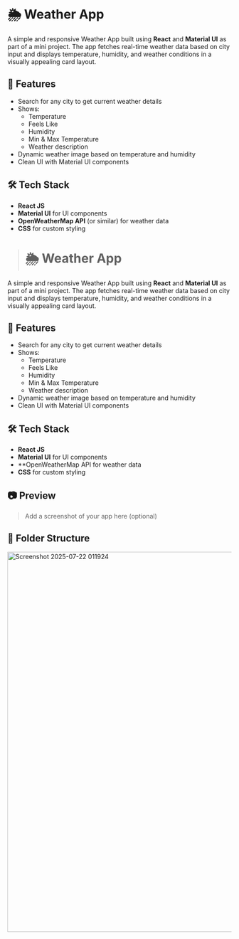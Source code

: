 # 🌦️ Weather App

A simple and responsive Weather App built using **React** and **Material UI** as part of a mini project. The app fetches real-time weather data based on city input and displays temperature, humidity, and weather conditions in a visually appealing card layout.

## 🚀 Features

- Search for any city to get current weather details
- Shows:
  - Temperature
  - Feels Like
  - Humidity
  - Min & Max Temperature
  - Weather description
- Dynamic weather image based on temperature and humidity
- Clean UI with Material UI components

## 🛠️ Tech Stack

- **React JS**
- **Material UI** for UI components
- **OpenWeatherMap API** (or similar) for weather data
- **CSS** for custom styling

> # 🌦️ Weather App

A simple and responsive Weather App built using **React** and **Material UI** as part of a mini project. The app fetches real-time weather data based on city input and displays temperature, humidity, and weather conditions in a visually appealing card layout.

## 🚀 Features

- Search for any city to get current weather details
- Shows:
  - Temperature
  - Feels Like
  - Humidity
  - Min & Max Temperature
  - Weather description
- Dynamic weather image based on temperature and humidity
- Clean UI with Material UI components

## 🛠️ Tech Stack

- **React JS**
- **Material UI** for UI components
- **OpenWeatherMap API for weather data
- **CSS** for custom styling

## 📷 Preview

> Add a screenshot of your app here (optional)

## 📁 Folder Structure

<img width="1900" height="855" alt="Screenshot 2025-07-22 011924" src="https://github.com/user-attachments/assets/93f787fd-f9b7-4422-a938-1e997d1cc3b0" />
